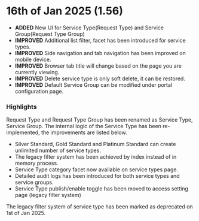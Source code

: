 # 16th of Jan 2025 (1.56)

- **ADDED** New UI for Service Type(Request Type) and Service Group(Request Type Group)
- **IMPROVED** Additional list filter, facet has been introduced for service types.
- **IMPROVED** Side navigation and tab navigation has been improved on mobile device.
- **IMPROVED** Browser tab title will change based on the page you are currently viewing.
- **IMPROVED** Delete service type is only soft delete, it can be restored.
- **IMPROVED** Default Service Group can be modified under portal configuration page.

### Highlights

Request Type and Request Type Group has been renamed as Service Type, Service Group. The internal logic of the Service Type has been re-implemented, the improvements are listed below.

- Silver Standard, Gold Standard and Platinum Standard can create unlimited number of service types.
- The legacy filter system has been achieved by index instead of in memory process.
- Service Type category facet now available on service types page.
- Detailed audit logs has been introduced for both service types and service groups.
- Service Type publish/enable toggle has been moved to access setting page (legacy filter system)

The legacy filter system of service type has been marked as deprecated on 1st of Jan 2025.
